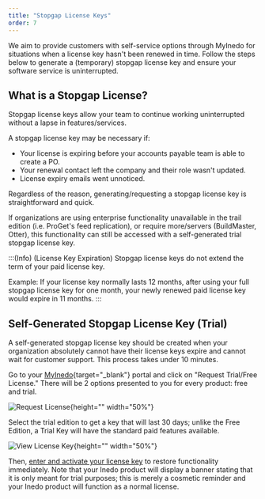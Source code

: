 ```yaml
---
title: "Stopgap License Keys"
order: 7
---
```


We aim to provide customers with self-service options through MyInedo for situations when a license key hasn't been renewed in time. Follow the steps below to generate a (temporary) stopgap license key and ensure your software service is uninterrupted.

## What is a Stopgap License?
Stopgap license keys allow your team to continue working uninterrupted without a lapse in features/services.

A stopgap license key may be necessary if:
- Your license is expiring before your accounts payable team is able to create a PO.
- Your renewal contact left the company and their role wasn't updated.
- License expiry emails went unnoticed.

Regardless of the reason, generating/requesting a stopgap license key is straightforward and quick. 

If organizations are using enterprise functionality unavailable in the trail edition (i.e. ProGet's feed replication), or require more/servers (BuildMaster, Otter), this functionality can still be accessed with a self-generated trial stopgap license key.

:::(Info) (License Key Expiration)
Stopgap license keys do not extend the term of your paid license key.

Example: If your license key normally lasts 12 months, after using your full stopgap license key for one month, your newly renewed paid license key would expire in 11 months.
:::

## Self-Generated Stopgap License Key (Trial)

A self-generated stopgap license key should be created when your organization absolutely cannot have their license keys expire and cannot wait for customer support. This process takes under 10 minutes.

Go to your [MyInedo](https://my.inedo.com/){target="_blank"} portal and click on "Request Trial/Free License." There will be 2 options presented to you for every product: free and trial.

![Request License](/resources/docs/myinedo-licensekeys-requestkey.png){height="" width="50%"}

Select the trial edition to get a key that will last 30 days; unlike the Free Edition, a Trial Key will have the standard paid features available.

![View License Key](/resources/docs/myinedo-licensekeys-viewkey.png){height="" width="50%"}

Then, [enter and activate your license key](/docs/myinedo/activating-a-license-key) to restore functionality immediately. Note that your Inedo product will display a banner stating that it is only meant for trial purposes; this is merely a cosmetic reminder and your Inedo product will function as a normal license.
